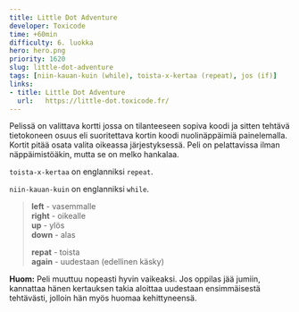 ```yaml
---
title: Little Dot Adventure
developer: Toxicode
time: +60min
difficulty: 6. luokka
hero: hero.png
priority: 1620
slug: little-dot-adventure
tags: [niin-kauan-kuin (while), toista-x-kertaa (repeat), jos (if)]
links:
- title: Little Dot Adventure
  url:   https://little-dot.toxicode.fr/
---
```


Pelissä on valittava kortti jossa on tilanteeseen sopiva koodi ja sitten tehtävä tietokoneen osuus eli suoritettava kortin koodi nuolinäppäimiä painelemalla. Kortit pitää osata valita oikeassa järjestyksessä. Peli on pelattavissa ilman näppäimistöäkin, mutta se on melko hankalaa.

`toista-x-kertaa` on englanniksi `repeat`.

`niin-kauan-kuin` on englanniksi `while`.


> **left** - vasemmalle \
> **right** - oikealle \
> **up** - ylös \
> **down** - alas
>
> **repat** - toista \
> **again** - uudestaan (edellinen käsky)

**Huom:** Peli muuttuu nopeasti hyvin vaikeaksi. Jos oppilas jää jumiin, kannattaa hänen kertauksen takia aloittaa uudestaan ensimmäisestä tehtävästi, jolloin hän myös huomaa kehittyneensä.
